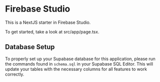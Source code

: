 # Firebase Studio

This is a NextJS starter in Firebase Studio.

To get started, take a look at src/app/page.tsx.

## Database Setup

To properly set up your Supabase database for this application, please run the commands found in `schema.sql` in your Supabase SQL Editor. This will update your tables with the necessary columns for all features to work correctly.
